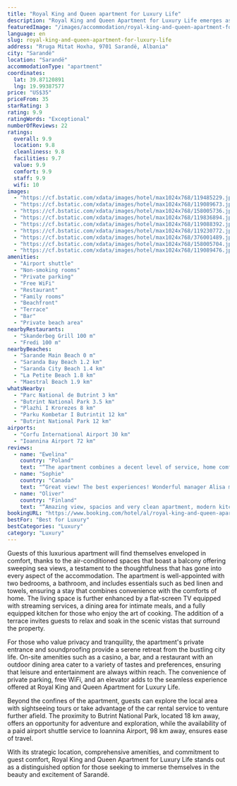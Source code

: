 ```yaml
---
title: "Royal King and Queen apartment for Luxury Life"
description: "Royal King and Queen Apartment for Luxury Life emerges as a premier choice for travelers seeking an exceptional stay in Sarandë."
featuredImage: "/images/accommodation/royal-king-and-queen-apartment-for-luxury-life-119485229.jpg"
language: en
slug: royal-king-and-queen-apartment-for-luxury-life
address: "Rruga Mitat Hoxha, 9701 Sarandë, Albania"
city: "Sarandë"
location: "Sarandë"
accommodationType: "apartment"
coordinates:
  lat: 39.87120891
  lng: 19.99387577
price: "US$35"
priceFrom: 35
starRating: 3
rating: 9.9
ratingWords: "Exceptional"
numberOfReviews: 22
ratings:
  overall: 9.9
  location: 9.8
  cleanliness: 9.8
  facilities: 9.7
  value: 9.9
  comfort: 9.9
  staff: 9.9
  wifi: 10
images:
  - "https://cf.bstatic.com/xdata/images/hotel/max1024x768/119485229.jpg?k=3bc0a3cce19de8c0a9ba94ed08f162331f13650571967132a791b0c07d50cf66&o=&hp=1"
  - "https://cf.bstatic.com/xdata/images/hotel/max1024x768/119089673.jpg?k=e25a31b09bf25ffda275d0f3bb002aa2731a48d00acd68c122d667724e82d39b&o=&hp=1"
  - "https://cf.bstatic.com/xdata/images/hotel/max1024x768/158005736.jpg?k=e14d78536b754afa509b0b12ff31abd089f80189e76d0fab9b3945d7c29ac69c&o=&hp=1"
  - "https://cf.bstatic.com/xdata/images/hotel/max1024x768/119836894.jpg?k=b5a6bf6ad3d5adcfd4e14bbc9171423c928500d094c30f48dda89f590f96b008&o=&hp=1"
  - "https://cf.bstatic.com/xdata/images/hotel/max1024x768/119088392.jpg?k=0e2475eafa438d7dca658ec3a5ade6739299f0614a08996a936ff80c58152f07&o=&hp=1"
  - "https://cf.bstatic.com/xdata/images/hotel/max1024x768/119230772.jpg?k=c8a1f797600435af255e8d41c1268597756a1859830cd9d7709016d936e95a3e&o=&hp=1"
  - "https://cf.bstatic.com/xdata/images/hotel/max1024x768/376001489.jpg?k=274ea17b371e066add9856bfeb7ea1f57e3d10f14f8848dc6aeb6f2b37a9b7f4&o=&hp=1"
  - "https://cf.bstatic.com/xdata/images/hotel/max1024x768/158005704.jpg?k=10b0bf54939877df73222a2fc37bdcf94f14938bc0a573cc55fff6e4525348c2&o=&hp=1"
  - "https://cf.bstatic.com/xdata/images/hotel/max1024x768/119089476.jpg?k=1f55fea448cd6c8dbf658831921bccd0c7b6e2869e5b9353bf07fa9b16283606&o=&hp=1"
amenities:
  - "Airport shuttle"
  - "Non-smoking rooms"
  - "Private parking"
  - "Free WiFi"
  - "Restaurant"
  - "Family rooms"
  - "Beachfront"
  - "Terrace"
  - "Bar"
  - "Private beach area"
nearbyRestaurants:
  - "Skanderbeg Grill 100 m"
  - "Fredi 100 m"
nearbyBeaches:
  - "Sarande Main Beach 0 m"
  - "Saranda Bay Beach 1.2 km"
  - "Saranda City Beach 1.4 km"
  - "La Petite Beach 1.8 km"
  - "Maestral Beach 1.9 km"
whatsNearby:
  - "Parc National de Butrint 3 km"
  - "Butrint National Park 3.5 km"
  - "Plazhi I Krorezes 8 km"
  - "Parku Kombetar I Butrintit 12 km"
  - "Butrint National Park 12 km"
airports:
  - "Corfu International Airport 30 km"
  - "Ioannina Airport 72 km"
reviews:
  - name: "Ewelina"
    country: "Poland"
    text: "“The apartment combines a decent level of service, home comfort and luxurious style. The apartment has 2 large beds in the bedrooms and a huge sofa in the living room. There is a large dining table for eating. In the kitchen you will find...”"
  - name: "Sophie"
    country: "Canada"
    text: "“Great view! The best experiences! Wonderful manager Alisa met us at home, tried very hard to make the guests comfortable. Perfect cleanliness, incredible amount of necessary things in the apartment! The kitchen is equipped with all the equipment...”"
  - name: "Oliver"
    country: "Finland"
    text: "“Amazing view, spacios and very clean apartment, modern kitchen. The beach is just right in front of the building, absolutley safe and nice enviroment. Beach itself very well prepared every morning - clean and ready. sand \"combed\" and rocks on...”"
bookingURL: "https://www.booking.com/hotel/al/royal-king-and-queen-apartment-for-luxury-life.en-gb.html?aid=8035640"
bestFor: "Best for Luxury"
bestCategories: "Luxury"
category: "Luxury"
---
```


Guests of this luxurious apartment will find themselves enveloped in comfort, thanks to the air-conditioned spaces that boast a balcony offering sweeping sea views, a testament to the thoughtfulness that has gone into every aspect of the accommodation. The apartment is well-appointed with two bedrooms, a bathroom, and includes essentials such as bed linen and towels, ensuring a stay that combines convenience with the comforts of home. The living space is further enhanced by a flat-screen TV equipped with streaming services, a dining area for intimate meals, and a fully equipped kitchen for those who enjoy the art of cooking. The addition of a terrace invites guests to relax and soak in the scenic vistas that surround the property.

For those who value privacy and tranquility, the apartment's private entrance and soundproofing provide a serene retreat from the bustling city life. On-site amenities such as a casino, a bar, and a restaurant with an outdoor dining area cater to a variety of tastes and preferences, ensuring that leisure and entertainment are always within reach. The convenience of private parking, free WiFi, and an elevator adds to the seamless experience offered at Royal King and Queen Apartment for Luxury Life.

Beyond the confines of the apartment, guests can explore the local area with sightseeing tours or take advantage of the car rental service to venture further afield. The proximity to Butrint National Park, located 18 km away, offers an opportunity for adventure and exploration, while the availability of a paid airport shuttle service to Ioannina Airport, 98 km away, ensures ease of travel.

With its strategic location, comprehensive amenities, and commitment to guest comfort, Royal King and Queen Apartment for Luxury Life stands out as a distinguished option for those seeking to immerse themselves in the beauty and excitement of Sarandë.